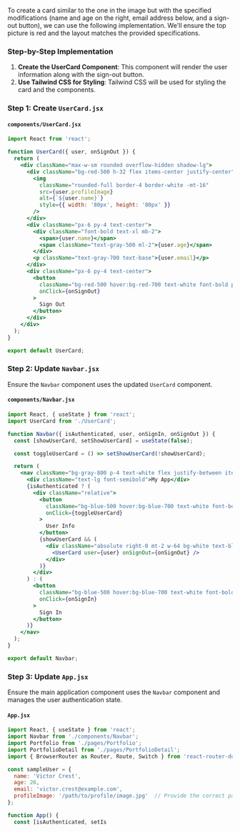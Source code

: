 To create a card similar to the one in the image but with the specified modifications (name and age on the right, email address below, and a sign-out button), we can use the following implementation. We'll ensure the top picture is red and the layout matches the provided specifications.

### Step-by-Step Implementation

1. **Create the UserCard Component**: This component will render the user information along with the sign-out button.
2. **Use Tailwind CSS for Styling**: Tailwind CSS will be used for styling the card and the components.

### Step 1: Create `UserCard.jsx`

#### `components/UserCard.jsx`

```jsx
import React from 'react';

function UserCard({ user, onSignOut }) {
  return (
    <div className="max-w-sm rounded overflow-hidden shadow-lg">
      <div className="bg-red-500 h-32 flex items-center justify-center">
        <img 
          className="rounded-full border-4 border-white -mt-16" 
          src={user.profileImage} 
          alt={`${user.name}`} 
          style={{ width: '80px', height: '80px' }}
        />
      </div>
      <div className="px-6 py-4 text-center">
        <div className="font-bold text-xl mb-2">
          <span>{user.name}</span>
          <span className="text-gray-500 ml-2">{user.age}</span>
        </div>
        <p className="text-gray-700 text-base">{user.email}</p>
      </div>
      <div className="px-6 py-4 text-center">
        <button 
          className="bg-red-500 hover:bg-red-700 text-white font-bold py-2 px-4 rounded"
          onClick={onSignOut}
        >
          Sign Out
        </button>
      </div>
    </div>
  );
}

export default UserCard;
```

### Step 2: Update `Navbar.jsx`

Ensure the `Navbar` component uses the updated `UserCard` component.

#### `components/Navbar.jsx`

```jsx
import React, { useState } from 'react';
import UserCard from './UserCard';

function Navbar({ isAuthenticated, user, onSignIn, onSignOut }) {
  const [showUserCard, setShowUserCard] = useState(false);

  const toggleUserCard = () => setShowUserCard(!showUserCard);

  return (
    <nav className="bg-gray-800 p-4 text-white flex justify-between items-center">
      <div className="text-lg font-semibold">My App</div>
      {isAuthenticated ? (
        <div className="relative">
          <button 
            className="bg-blue-500 hover:bg-blue-700 text-white font-bold py-2 px-4 rounded"
            onClick={toggleUserCard}
          >
            User Info
          </button>
          {showUserCard && (
            <div className="absolute right-0 mt-2 w-64 bg-white text-black rounded-lg shadow-lg">
              <UserCard user={user} onSignOut={onSignOut} />
            </div>
          )}
        </div>
      ) : (
        <button 
          className="bg-blue-500 hover:bg-blue-700 text-white font-bold py-2 px-4 rounded"
          onClick={onSignIn}
        >
          Sign In
        </button>
      )}
    </nav>
  );
}

export default Navbar;
```

### Step 3: Update `App.jsx`

Ensure the main application component uses the `Navbar` component and manages the user authentication state.

#### `App.jsx`

```jsx
import React, { useState } from 'react';
import Navbar from './components/Navbar';
import Portfolio from './pages/Portfolio';
import PortfolioDetail from './pages/PortfolioDetail';
import { BrowserRouter as Router, Route, Switch } from 'react-router-dom';

const sampleUser = {
  name: 'Victor Crest',
  age: 26,
  email: 'victor.crest@example.com',
  profileImage: '/path/to/profile/image.jpg'  // Provide the correct path to the profile image
};

function App() {
  const [isAuthenticated, setIs